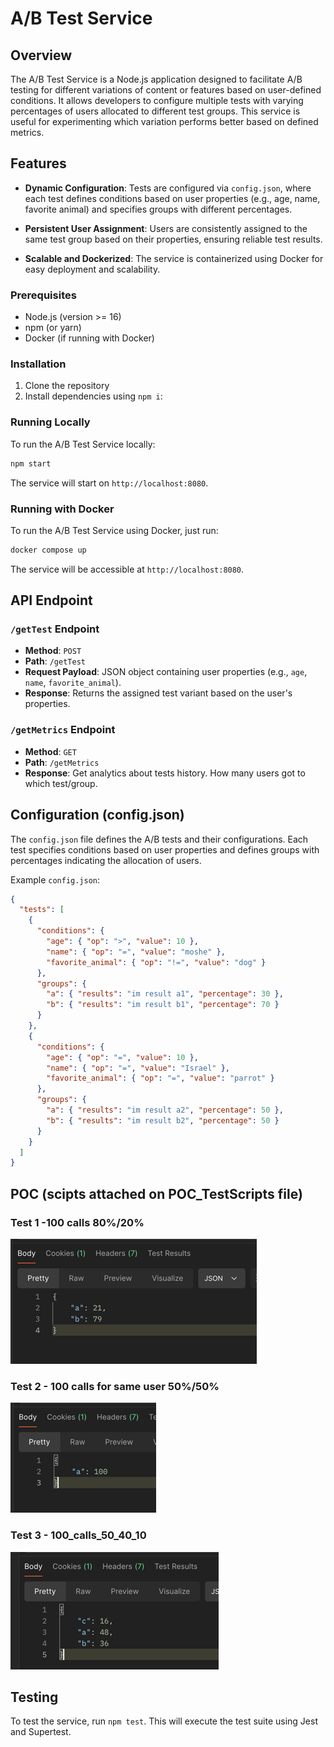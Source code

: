 
# A/B Test Service

## Overview

The A/B Test Service is a Node.js application designed to facilitate A/B testing for different variations of content or features based on user-defined conditions. It allows developers to configure multiple tests with varying percentages of users allocated to different test groups. This service is useful for experimenting which variation performs better based on defined metrics.

## Features

- **Dynamic Configuration**: Tests are configured via `config.json`, where each test defines conditions based on user properties (e.g., age, name, favorite animal) and specifies groups with different percentages.

- **Persistent User Assignment**: Users are consistently assigned to the same test group based on their properties, ensuring reliable test results.

- **Scalable and Dockerized**: The service is containerized using Docker for easy deployment and scalability.


### Prerequisites

- Node.js (version >= 16)
- npm (or yarn)
- Docker (if running with Docker)

### Installation

1. Clone the repository
2. Install dependencies using ```npm i```:
### Running Locally

To run the A/B Test Service locally:

```bash
npm start
```

The service will start on `http://localhost:8080`.

### Running with Docker

To run the A/B Test Service using Docker, just run:

   ```bash
   docker compose up
   ```

The service will be accessible at `http://localhost:8080`.

## API Endpoint

### `/getTest` Endpoint

- **Method**: `POST`
- **Path**: `/getTest`
- **Request Payload**: JSON object containing user properties (e.g., `age`, `name`, `favorite_animal`).
- **Response**: Returns the assigned test variant based on the user's properties.

### `/getMetrics` Endpoint

- **Method**: `GET`
- **Path**: `/getMetrics`
- **Response**: Get analytics about tests history. How many users got to which test/group.


## Configuration (config.json)

The `config.json` file defines the A/B tests and their configurations. Each test specifies conditions based on user properties and defines groups with percentages indicating the allocation of users.

Example `config.json`:

```json
{
  "tests": [
    {
      "conditions": {
        "age": { "op": ">", "value": 10 },
        "name": { "op": "=", "value": "moshe" },
        "favorite_animal": { "op": "!=", "value": "dog" }
      },
      "groups": {
        "a": { "results": "im result a1", "percentage": 30 },
        "b": { "results": "im result b1", "percentage": 70 }
      }
    },
    {
      "conditions": {
        "age": { "op": "=", "value": 10 },
        "name": { "op": "=", "value": "Israel" },
        "favorite_animal": { "op": "=", "value": "parrot" }
      },
      "groups": {
        "a": { "results": "im result a2", "percentage": 50 },
        "b": { "results": "im result b2", "percentage": 50 }
      }
    }
  ]
}
```

## POC (scipts attached on POC_TestScripts file)

### Test 1 -100 calls 80%/20%
![T1_100_calls_80_20](POC_TestScripts/T1_100_calls_80_20.png)

### Test 2 - 100 calls for same user 50%/50%
![T2_100_calls_same_user_50_50](POC_TestScripts/T2_100_calls_same_user_50_50.png)

### Test 3 - 100_calls_50_40_10
![T3_100_calls_50_40_10](POC_TestScripts/T3_100_calls_50_40_10.png)




## Testing

To test the service, run `npm test`. This will execute the test suite using Jest and Supertest.

